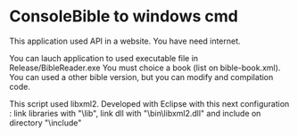 # ConsoleBible to windows cmd

This application used API in a website. You have need internet.

You can lauch application to used executable file in Release/BibleReader.exe
You must choice a book (list on bible-book.xml).
You can used a other bible version, but you can modify and compilation code.

This script used libxml2.
Developed with Eclipse with this next configuration : link libraries with "\lib", link dll with "\bin\libxml2.dll" and include on directory "\include"
